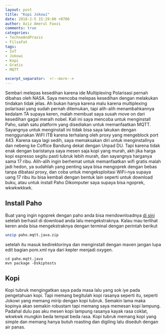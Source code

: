 ```yaml
---
layout: post
title: "Kopi Jokowi"
date: 2018-2-5 15:29:00 +0700
author: Aziz Amerul Faozi
comments: true
categories: 
- TechneAndPraxis
- Filsafat
tags:
- IoT
- Jokowi
- Kopi
- Gratis
- MQTT

excerpt_separator:  <!--more-->
---
```

Sembari melepas kesedihan karena ide Multiplexing Polarisasi pernah dibahas oleh NASA. Saya mencoba melepas kesedihan dengan melakukan tindakan tidak jelas. Ah bukan hanya karena malu karena multiplexing polarisasi yang sudah pernah ditemukan, tapi alih-alih menambahkannya kedalam TA supaya keren, malah membuat saya susah move on dari kesedihan gagal meraih nobel. Kali ini saya mencoba untuk menginstall Paho, salah satu platform yang disediakan untuk memanfaatkan MQTT. Sayangnya untuk menginstall ini tidak bisa saya lakukan dengan menggunakan WiFI ITB karena terhalang oleh proxy yang mengeblock port 443. Karena saya lagi sedih, saya memaksakan diri untuk menginstallnya dan nebeng ke Coffice Bandung dekat dengan Unpad DU. Tapi karena tidak enak dengan baristanya saya mesen saja kopi yang murah, akh jika harga kopi espresso segitu pasti tubruk lebih murah, dan sayangnya harganya sama 17 ribu. Alih-alih ingin berhemat untuk memanfaatkan wifi gratis malah jadi hedon, ya sudahlah yang penting saya bisa mengoprek dengan bebas tanpa dibatasi proxy, dan coba untuk mengeksploitasi WiFi-nya supaya uang 17 ribu itu bisa kembali dengan bentuk lain seperti untuk download buku, atau untuk install Paho Dikomputer saya supaya bisa ngoprek, wkwkwkkwk.

## Install Paho
Buat yang ingin ngoprek dengan paho anda bisa mendownloadnya [di sini](https://codeload.github.com/eclipse/paho.mqtt.java/zip/master)
setelah berhasil di download anda lalu mengekstraknya. Kalau mau terlihat keren anda bisa mengekstraknya dengan terminal dengan perintah berikut 

```bash
unzip paho.mqtt.java.zip
```
setelah itu masuk kedirektorinya dan menginstall dengan maven jangan lupa edit bagian pom.xml nya dari kepler menjadi oxygen.

```
cd paho.mqtt.java
mvn package -Dskiptests
```

## Kopi 
Kopi tubruk mengingatkan saya pada masa lalu yang sok iye pada pengetahuan kopi. Tapi memang begitulah kopi rasanya seperti itu, seperti Jokowi yang memang mirip dengan kopi tubruk. Semakin lama maka kopinya akan semakin robustam tapi memang saya memesan kopi lampung. Padahal dulu pas aku mesen kopi lampung rasanya kayak rasa coklat, wkwkwk mungkin beda tempat beda rasa. Kopi tubruk memang kopi yang simple dan memang hanya butuh roasting dan digiling lalu diseduh dengan air panas. 
